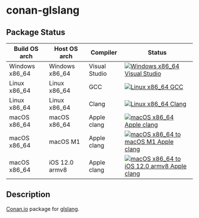 # conan-glslang

## Package Status

| Build OS arch | Host OS arch | Compiler | Status |
|---------------|--------------|----------|--------|
| Windows x86_64 | Windows x86_64 | Visual Studio | [![Windows x86_64 Visual Studio](https://github.com/SpaceIm/conan-glslang/actions/workflows/windows-x86_64-msvc.yml/badge.svg?branch=testing%2F11.5.0)](https://github.com/SpaceIm/conan-glslang/actions/workflows/windows-x86_64-msvc.yml?query=branch%3Atesting%2F11.5.0) |
| Linux x86_64 | Linux x86_64 | GCC | [![Linux x86_64 GCC](https://github.com/SpaceIm/conan-glslang/actions/workflows/linux-x86_64-gcc.yml/badge.svg?branch=testing%2F11.5.0)](https://github.com/SpaceIm/conan-glslang/actions/workflows/linux-x86_64-gcc.yml?query=branch%3Atesting%2F11.5.0) |
| Linux x86_64 | Linux x86_64 | Clang | [![Linux x86_64 Clang](https://github.com/SpaceIm/conan-glslang/actions/workflows/linux-x86_64-clang.yml/badge.svg?branch=testing%2F11.5.0)](https://github.com/SpaceIm/conan-glslang/actions/workflows/linux-x86_64-clang.yml?query=branch%3Atesting%2F11.5.0) |
| macOS x86_64 | macOS x86_64 | Apple clang | [![macOS x86_64 Apple clang](https://github.com/SpaceIm/conan-glslang/actions/workflows/macos-x86_64-appleclang.yml/badge.svg?branch=testing%2F11.5.0)](https://github.com/SpaceIm/conan-glslang/actions/workflows/macos-x86_64-appleclang.yml?query=branch%3Atesting%2F11.5.0) |
| macOS x86_64 | macOS M1 | Apple clang | [![macOS x86_64 to macOS M1 Apple clang](https://github.com/SpaceIm/conan-glslang/actions/workflows/macos-x86_64-macos-m1-appleclang.yml/badge.svg?branch=testing%2F11.5.0)](https://github.com/SpaceIm/conan-glslang/actions/workflows/macos-x86_64-macos-m1-appleclang.yml?query=branch%3Atesting%2F11.5.0) |
| macOS x86_64 | iOS 12.0 armv8 | Apple clang | [![macOS x86_64 to iOS 12.0 armv8 Apple clang](https://github.com/SpaceIm/conan-glslang/actions/workflows/macos-x86_64-ios12.0-armv8-appleclang.yml/badge.svg?branch=testing%2F11.5.0)](https://github.com/SpaceIm/conan-glslang/actions/workflows/macos-x86_64-ios12.0-armv8-appleclang.yml?query=branch%3Atesting%2F11.5.0) |

## Description

[Conan.io](https://conan.io) package for [glslang](https://github.com/KhronosGroup/glslang).
